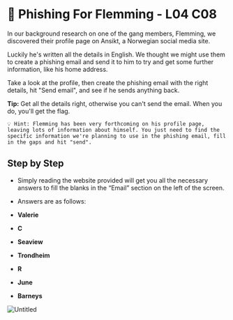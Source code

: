 # 🐶 Phishing For Flemming - L04 C08

In our background research on one of the gang members, Flemming, we discovered their profile page on Ansikt, a Norwegian social media site.

Luckily he's written all the details in English. We thought we might use them to create a phishing email and send it to him to try and get some further information, like his home address.

Take a look at the profile, then create the phishing email with the right details, hit "Send email", and see if he sends anything back.

**Tip:** Get all the details right, otherwise you can't send the email. When you do, you'll get the flag.

```
💡 Hint: Flemming has been very forthcoming on his profile page, leaving lots of information about himself. You just need to find the specific information we're planning to use in the phishing email, fill in the gaps and hit "send".
```

## Step by Step

- Simply reading the website provided will get you all the necessary answers to fill the blanks in the “Email” section on the left of the screen.
- Answers are as follows:

- **Valerie**
- **C**
- **Seaview**

- **Trondheim**
- **R**

- **June**
- **Barneys**

![Untitled](https://s3-us-west-2.amazonaws.com/secure.notion-static.com/95fc108e-b27a-47fd-8878-791385502b1c/Untitled.png)
